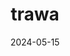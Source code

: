 ---  
layout: startup_page  
title: "trawa"  
id: "trawa.de"  
permalink: "/trawatrawa.de05152024/"  
website: "https://www.trawa.de"  
funding_round: "Seed"  
funding_amount: "€10M"  
investors: "Balderton Capital, AENU, Speedinvest, Magnetic, Tiny VC"  
about: "trawa is a Berlin-based renewable energy supplier that simplifies energy purchasing and management for SMEs. It uses an AI-powered platform to help businesses buy renewable energy and optimize their consumption patterns, leading to potential cost savings of up to 30% annually. The platform also integrates with existing assets like rooftop solar systems and batteries."  
markets: "Renewable Energy, AI, Energy Management, CleanTech, Clean Energy, Software"  
hq: "Berlin, Berlin, Germany"  
founded_year: "2022"  
linkedin: "https://www.linkedin.com/company/trawa-energy"  
twitter: ""  
instagram: ""  
facebook: ""  
crunchbase: "https://www.crunchbase.com/organization/trawa"  
pitchbook: "https://pitchbook.com/profiles/company/521237-44"  

date_display: "15-May-2024"  
date: "2024-05-15"

# SEO Optimization  
meta_title: "trawa - Seed Funding (€10M)"  
meta_description: "trawa, trawa is a Berlin-based renewable energy supplier that simplifies energy purchasing and management for SMEs. It uses an AI-powered platform to help bu..."  
meta_keywords: "trawa, Renewable Energy, AI, Energy Management, CleanTech, Clean Energy, Software, Seed funding"  
canonical_url: "https://startup.projectstartups.com/trawatrawa.de05152024/"  
---